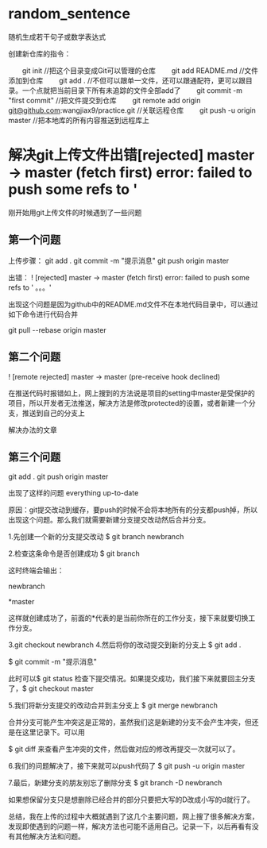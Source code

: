 # random_sentence
随机生成若干句子或数学表达式

创建新仓库的指令：

　　git init //把这个目录变成Git可以管理的仓库
　　git add README.md //文件添加到仓库
　　git add . //不但可以跟单一文件，还可以跟通配符，更可以跟目录。一个点就把当前目录下所有未追踪的文件全部add了 
　　git commit -m "first commit" //把文件提交到仓库
　　git remote add origin git@github.com:wangjiax9/practice.git //关联远程仓库
　　git push -u origin master //把本地库的所有内容推送到远程库上
  
  
# 解决git上传文件出错[rejected] master -> master (fetch first) error: failed to push some refs to '

刚开始用git上传文件的时候遇到了一些问题
## 第一个问题
上传步骤：
git add .
git commit -m "提示消息"
git push origin master

出错：
! [rejected] master -> master (fetch first) error: failed to push some refs to ' 。。。'

出现这个问题是因为github中的README.md文件不在本地代码目录中，可以通过如下命令进行代码合并

git pull --rebase origin master

## 第二个问题
! [remote rejected] master -> master (pre-receive hook declined)

在推送代码时报错如上，网上搜到的方法说是项目的setting中master是受保护的项目，所以开发者无法推送，解决方法是修改protected的设置，或者新建一个分支，推送到自己的分支上

解决办法的文章

## 第三个问题
git add .
git push origin master

出现了这样的问题 everything up-to-date

原因：git提交改动到缓存，要push的时候不会将本地所有的分支都push掉，所以出现这个问题。那么我们就需要新建分支提交改动然后合并分支。

1.先创建一个新的分支提交改动
$ git branch newbranch

2.检查这条命令是否创建成功
$ git branch

这时终端会输出：

newbranch

*master

这样就创建成功了，前面的*代表的是当前你所在的工作分支，接下来就要切换工作分支。

3.git checkout newbranch
4.然后将你的改动提交到新的分支上
$ git add .

$ git commit -m "提示消息"

此时可以$ git status 检查下提交情况。如果提交成功，我们接下来就要回主分支了，$ git checkout master

5.我们将新分支提交的改动合并到主分支上
$ git merge newbranch

合并分支可能产生冲突这是正常的，虽然我们这是新建的分支不会产生冲突，但还是在这里记录下。可以用

$ git diff 来查看产生冲突的文件，然后做对应的修改再提交一次就可以了。

6.我们的问题解决了，接下来就可以push代码了
$ git push -u origin master

7.最后，新建分支的朋友别忘了删除分支
$ git branch -D newbranch

如果想保留分支只是想删除已经合并的部分只要把大写的D改成小写的d就行了。

总结，我在上传的过程中大概就遇到了这几个主要问题，网上搜了很多解决方案，发现即使遇到的问题一样，解决方法也可能不适用自己。记录一下，以后再看有没有其他解决方法和问题。
